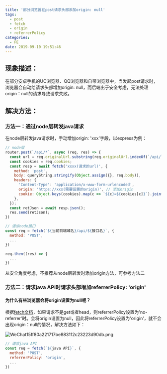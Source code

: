 ```yaml
---
title: '部分浏览器在post请求头部添加origin: null'
tags:
  - post
  - fetch
  - origin
  - referrerPolicy
categories:
  - FE
date: 2019-09-10 19:51:46
---
```



## 现象描述：

在部分安卓手机的UC浏览器、QQ浏览器和自带浏览器中，当发起post请求时，浏览器会自动给请求头部增加origin: null，而后端出于安全考虑，无法处理origin：null的请求导致请求失败。

## 解决方法：

### 方法一：通过node层转发java请求

在node层转发java请求时，手动增加origin: 'xxx'字段，以express为例：

```js
// node层
router.post(`/api/*`, async (req, res) => {
  const url = req.originalUrl.substring(req.originalUrl.indexOf(`/api/`) + 5);
  const cookies = req.cookies;
  const resp = await fetch('xxxx(请求的url)', {
    method: 'post',
    body: queryString.stringify(Object.assign({}, req.body)),
    headers: {
      'Content-Type': 'application/x-www-form-urlencoded',
      origin: 'https://xxx(需要设置的origin)', // 添加origin
      cookie: Object.keys(cookies).map(c => `${c}=${cookies[c]}`).join(';'),
    },
  });
  const retJson = await resp.json();
  res.send(retJson);
})

// 请求node接口
const req = fetch(`${当前前端域名}/api/${接口名}`, {
  method: 'POST',
  ...
})

req.then((res) => {
  ...
})
```
从安全角度考虑，不推荐从node层转发时添加origin方法，可参考方法二

### 方法二：请求java API时请求头部增加referrerPolicy: 'origin'

#### 为什么有些浏览器会将origin设置为null呢？

根据[fetch文档](https://fetch.spec.whatwg.org/#origin-header)，如果请求不是get或者head，则referrerPolicy设置为'no-referrer'时。会将origin设置为null，因此将referrerPolicy设置为'origin'，就不会出现origin：null的情况，解决方法如下：

![WeChat15ff80a221717be883112c23223d90db.png](https://i.loli.net/2019/09/10/RmHlyYuDBVXhx6p.png)

```js
// 请求java API
const req = fetch(`${java API}`, {
  method: 'POST',
  referrerPolicy: 'origin',
  ...
})
```